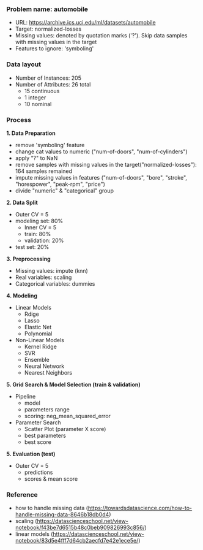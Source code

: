 ### Problem name: automobile
- URL: https://archive.ics.uci.edu/ml/datasets/automobile
- Target: normalized-losses
- Missing values: denoted by quotation marks ('?'). Skip data samples with missing values in the target
- Features to ignore: 'symboling'

### Data layout
- Number of Instances: 205
- Number of Attributes: 26 total
    - 15 continuous
    - 1 integer
    - 10 nominal

### Process
**1. Data Preparation**
    
- remove 'symboling' feature
- change cat values to numeric ("num-of-doors", "num-of-cylinders")
- apply "?" to NaN
- remove samples with missing values in the target("normalized-losses"): 164 samples remained
- impute missing values in features ("num-of-doors", "bore", "stroke", "horespower", "peak-rpm", "price")
- divide "numeric" & "categorical" group

**2. Data Split**
- Outer CV = 5
- modeling set: 80%
    - Inner CV = 5
    - train: 80%
    - validation: 20%
- test set: 20%

**3. Preprocessing**
- Missing values: impute (knn)
- Real variables: scaling
- Categorical variables: dummies

**4. Modeling**
- Linear Models
    - Rdige
    - Lasso
    - Elastic Net
    - Polynomial
- Non-Linear Models
    - Kernel Ridge
    - SVR
    - Ensemble
    - Neural Network
    - Nearest Neighbors

**5. Grid Search & Model Selection (train & validation)**
- Pipeline
    - model
    - parameters range
    - scoring: neg_mean_squared_error
- Parameter Search
    - Scatter Plot (parameter X score)
    - best parameters
    - best score

**5. Evaluation (test)**
- Outer CV = 5
    - predictions
    - scores & mean score


### Reference
- how to handle missing data (https://towardsdatascience.com/how-to-handle-missing-data-8646b18db0d4)
- scaling (https://datascienceschool.net/view-notebook/f43be7d6515b48c0beb909826993c856/)
- linear models (https://datascienceschool.net/view-notebook/83d5e4fff7d64cb2aecfd7e42e1ece5e/)
